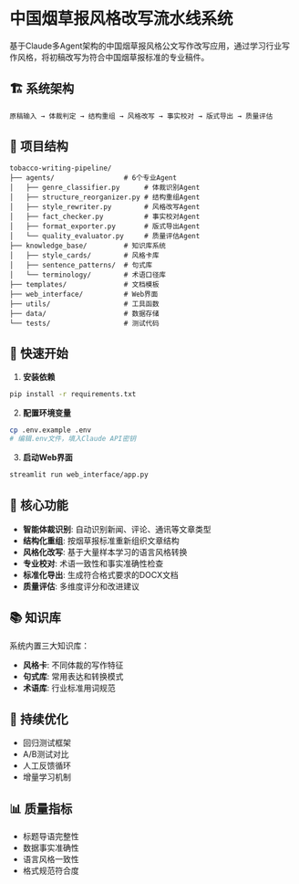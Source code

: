 # 中国烟草报风格改写流水线系统

基于Claude多Agent架构的中国烟草报风格公文写作改写应用，通过学习行业写作风格，将初稿改写为符合中国烟草报标准的专业稿件。

## 🏗️ 系统架构

```
原稿输入 → 体裁判定 → 结构重组 → 风格改写 → 事实校对 → 版式导出 → 质量评估
```

## 📁 项目结构

```
tobacco-writing-pipeline/
├── agents/                 # 6个专业Agent
│   ├── genre_classifier.py      # 体裁识别Agent
│   ├── structure_reorganizer.py # 结构重组Agent
│   ├── style_rewriter.py        # 风格改写Agent
│   ├── fact_checker.py          # 事实校对Agent
│   ├── format_exporter.py       # 版式导出Agent
│   └── quality_evaluator.py     # 质量评估Agent
├── knowledge_base/         # 知识库系统
│   ├── style_cards/        # 风格卡库
│   ├── sentence_patterns/  # 句式库
│   └── terminology/        # 术语口径库
├── templates/              # 文档模板
├── web_interface/          # Web界面
├── utils/                  # 工具函数
├── data/                   # 数据存储
└── tests/                  # 测试代码
```

## 🚀 快速开始

1. **安装依赖**
```bash
pip install -r requirements.txt
```

2. **配置环境变量**
```bash
cp .env.example .env
# 编辑.env文件，填入Claude API密钥
```

3. **启动Web界面**
```bash
streamlit run web_interface/app.py
```

## 🔧 核心功能

- **智能体裁识别**: 自动识别新闻、评论、通讯等文章类型
- **结构化重组**: 按烟草报标准重新组织文章结构
- **风格化改写**: 基于大量样本学习的语言风格转换
- **专业校对**: 术语一致性和事实准确性检查
- **标准化导出**: 生成符合格式要求的DOCX文档
- **质量评估**: 多维度评分和改进建议

## 📚 知识库

系统内置三大知识库：
- **风格卡**: 不同体裁的写作特征
- **句式库**: 常用表达和转换模式  
- **术语库**: 行业标准用词规范

## 🔄 持续优化

- 回归测试框架
- A/B测试对比
- 人工反馈循环
- 增量学习机制

## 📊 质量指标

- 标题导语完整性
- 数据事实准确性
- 语言风格一致性
- 格式规范符合度